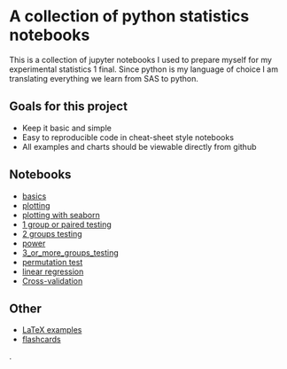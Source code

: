 # A collection of python statistics notebooks

This is a collection of jupyter notebooks I used to prepare myself for my experimental statistics 1 final. Since python is my language of choice I am translating everything we learn from SAS to python.

## Goals for this project
* Keep it basic and simple
* Easy to reproducible code in cheat-sheet style notebooks
* All examples and charts should be viewable directly from github

## Notebooks
* [basics](basics.ipynb)
* [plotting](plotting.ipynb)
* [plotting with seaborn](plotting_seaborn.ipynb)
* [1 group or paired testing](1_group_or_paired_testing.ipynb)
* [2 groups testing](2_group_testing.ipynb)
* [power](power.ipynb)
* [3_or_more_groups_testing](3_or_more_groups_testing.ipynb)
* [permutation test](permutation_test.ipynb)
* [linear regression](linear_regression.ipynb)
* [Cross-validation](cross-validation.ipynb)

## Other
* [LaTeX examples](LaTeX_examples.ipynb)
* [flashcards](https://www.coursehero.com/flashcards/449901/Stats-python/)

.
